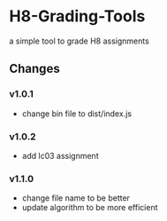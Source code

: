 # H8-Grading-Tools

a simple tool to grade H8 assignments

## Changes

### v1.0.1

- change bin file to dist/index.js

### v1.0.2

- add lc03 assignment

### v1.1.0

- change file name to be better
- update algorithm to be more efficient
